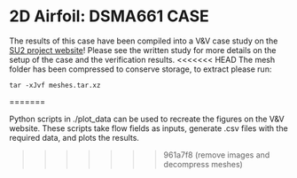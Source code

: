 # 2D Airfoil: DSMA661 CASE

The results of this case have been compiled into a V&V case study on the [SU2 project website](https://su2code.github.io/vandv/dsma661/)! Please see the written study for more details on the setup of the case and the verification results. 
<<<<<<< HEAD
The mesh folder has been compressed to conserve storage, to extract please run:
```
tar -xJvf meshes.tar.xz 
```
=======

Python scripts in ./plot_data can be used to recreate the figures on the V&V website. These scripts take flow fields as inputs, generate .csv files with the required data, and plots the results.
>>>>>>> 961a7f8 (remove images and decompress meshes)
